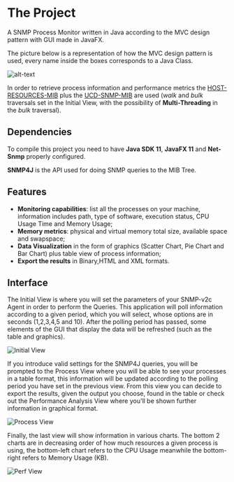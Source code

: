 # The Project
A SNMP Process Monitor written in Java according to the MVC design pattern with GUI made in JavaFX. 

The picture below is a representation of how the MVC design pattern is used, every name inside the boxes corresponds to a Java Class.

![alt-text](https://i.imgur.com/Otg4dG1.png)

In order to retrieve process information and performance metrics the [HOST-RESOURCES-MIB](http://www.net-snmp.org/docs/mibs/host.html) plus the [UCD-SNMP-MIB](http://www.net-snmp.org/docs/mibs/ucdavis.html) are used (*walk* and *bulk* traversals set in the Initial View, with the possibility of **Multi-Threading** in the *bulk* traversal).

## Dependencies

To compile this project you need to have **Java SDK 11**, **JavaFX 11** and **Net-Snmp** properly configured.

**SNMP4J** is the API used for doing SNMP queries to the MIB Tree.

## Features

- **Monitoring capabilities**: list all the processes on your machine, information includes path, type of software, execution status, CPU Usage Time and Memory Usage;
- **Memory metrics**: physical and virtual memory total size, available space and swapspace;
- **Data Visualization** in the form of graphics (Scatter Chart, Pie Chart and Bar Chart) plus table view of process information;
- **Export the results** in Binary,HTML and XML formats.

## Interface

The Initial View is where you will set the parameters of your SNMP-v2c Agent in order to perform the Queries. This application will poll information according to a given period, which you will select, whose options are in seconds (1,2,3,4,5 and 10). After the polling period has passed, some elements of the GUI that display the data will be refreshed (such as the table and graphics).

![Initial View](https://i.imgur.com/UNjGVvM.png)

If you introduce valid settings for the SNMP4J queries, you will be prompted to the Process View where you will be able to see your processes in a table format, this information will be updated according to the polling period you have set in the previous view. From this view you can decide to export the results, given the output you choose, found in the table or check out the Performance Analysis View where you'll be shown further information in graphical format.

![Process View](https://i.imgur.com/cMVZ3dJ.png)

Finally, the last view will show information in various charts. The bottom 2 charts are in decreasing order of how much resources a given process is using, the bottom-left chart refers to the CPU Usage meanwhile the bottom-right refers to Memory Usage (KB).

![Perf View](https://i.imgur.com/Xzse6JX.png)

